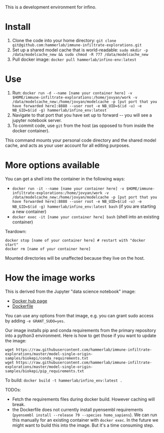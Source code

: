 This is a development environment for infino.

# Install

1. Clone the code into your home directory: `git clone git@github.com:hammerlab/immune-infiltrate-explorations.git`
2. Set up a shared model cache that is world-readable: `sudo mkdir -p /data/modelcache_new && sudo chmod -R 777 /data/modelcache_new`
3. Pull docker image: `docker pull hammerlab/infino-env:latest`

# Use

1. Run: `docker run -d --name [name your container here] -v $HOME/immune-infiltrate-explorations:/home/jovyan/work -v /data/modelcache_new:/home/jovyan/modelcache -p [put port that you have forwarded here]:8888 --user root -e NB_UID=$(id -u) -e NB_GID=$(id -g) hammerlab/infino_env:latest`
2. Navigate to that port that you have set up to forward -- you will see a jupyter notebook server.
3. To commit code, use `git` from the host (as opposed to from inside the docker container).

This command mounts your personal code directory and the shared model cache, and acts as your user account for all editing purposes.

# More options available

You can get a shell into the container in the following ways:

* `docker run -it --name [name your container here] -v $HOME/immune-infiltrate-explorations:/home/jovyan/work -v /data/modelcache_new:/home/jovyan/modelcache -p [put port that you have forwarded here]:8888 --user root -e NB_UID=$(id -u) -e NB_GID=$(id -g) hammerlab/infino_env:latest bash` (if you are starting a new container)
* `docker exec -it [name your container here] bash` (shell into an existing container)

Teardown:

```
docker stop [name of your container here] # restart with "docker start"
docker rm [name of your container here]
```

Mounted directories will be unaffected because they live on the host.


# How the image works

This is derived from the Jupyter "data science notebook" image:

* [Docker hub page](https://hub.docker.com/r/jupyter/datascience-notebook/)
* [Dockerfile](https://github.com/jupyter/docker-stacks/blob/master/datascience-notebook/Dockerfile)

You can use any options from that image, e.g. you can grant sudo access by adding `-e GRANT_SUDO=yes`.

Our image installs pip and conda requirements from the primary repository into a python3 environment. Here is how to get those if you want to update the image:

```
wget https://raw.githubusercontent.com/hammerlab/immune-infiltrate-explorations/master/model-single-origin-samples/biokepi/conda_requirements.txt
wget https://raw.githubusercontent.com/hammerlab/immune-infiltrate-explorations/master/model-single-origin-samples/biokepi/pip_requirements.txt
```

To build: `docker build -t hammerlab/infino_env:latest .`

TODOs:

* Fetch the requirements files during docker build. However caching will break.
* the Dockerfile does not currently install pyensembl requirements (`pyensembl install --release 79 --species homo_sapiens`). We can run this manually for an existing container with `docker exec`. In the future we might want to build this into the image. But it's a time consuming step.


